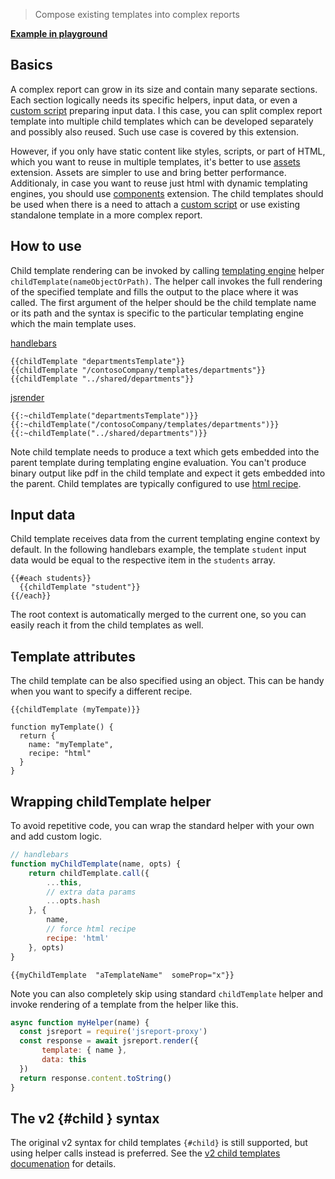 
> Compose existing templates into complex reports

**[Example in playground](https://playground.jsreport.net/w/admin/IkdKFoT9)**

## Basics

A complex report can grow in its size and contain many separate sections. Each section logically needs its specific helpers, input data, or even a [custom script](/learn/scripts) preparing input data. I this case, you can split complex report template into multiple child templates which can be developed separately and possibly also reused. Such use case is covered by this extension.

However, if you only have static content like styles, scripts, or part of HTML, which you want to reuse in multiple templates,  it's better to use [assets](https://jsreport.net/learn/assets) extension. Assets are simpler to use and bring better performance. Additionaly, in case you want to reuse just html with dynamic templating engines, you should use [components](/learn/components) extension. The child templates should be used when there is a need to attach a [custom script](/learn/scripts) or use existing standalone template in a more complex report.

## How to use

Child template rendering can be invoked by calling [templating engine](/learn/templating-engines) helper `childTemplate(nameObjectOrPath)`.
The helper call invokes the full rendering of the specified template and fills the output to the place where it was called.
The first argument of the helper should be the child template name or its path and the syntax is specific to the particular templating engine which the main template uses.

[handlebars](/learn/handlebars)
```
{{childTemplate "departmentsTemplate"}}
{{childTemplate "/contosoCompany/templates/departments"}}
{{childTemplate "../shared/departments"}}
```

[jsrender](/learn/jsrender)
```
{{:~childTemplate("departmentsTemplate")}}
{{:~childTemplate("/contosoCompany/templates/departments")}}
{{:~childTemplate("../shared/departments")}}
```

Note child template needs to produce a text which gets embedded into the parent template during templating engine evaluation.
You can't produce binary output like pdf in the child template and expect it gets embedded into the parent.
Child templates are typically configured to use [html recipe](/learn/html).

## Input data
Child template receives data from the current templating engine context by default.
In the following handlebars example, the template `student` input data would be equal to the respective item in the `students` array.
```
{{#each students}}
  {{childTemplate "student"}}
{{/each}}
```

The root context is automatically merged to the current one, so you can easily reach it from the child templates as well.

## Template attributes
The child template can be also specified using an object. This can be handy when you want to specify a different recipe.

```
{{childTemplate (myTempate)}}

function myTemplate() {
  return {
    name: "myTemplate",
    recipe: "html"
  }
}
```

## Wrapping childTemplate helper
To avoid repetitive code, you can wrap the standard helper with your own and add custom logic.

```js
// handlebars
function myChildTemplate(name, opts) {
    return childTemplate.call({
        ...this,
        // extra data params
		...opts.hash
    }, {
        name,
        // force html recipe
        recipe: 'html'
    }, opts)
}
```

```
{{myChildTemplate  "aTemplateName"  someProp="x"}}
```

Note you can also completely skip using standard `childTemplate` helper and invoke rendering of a template from the helper like this.
```js
async function myHelper(name) {
  const jsreport = require('jsreport-proxy')
  const response = await jsreport.render({  
       template: { name },
       data: this
  })
  return response.content.toString()
}
```

## The v2 {#child } syntax
The original v2 syntax for child templates `{#child}` is still supported, but using helper calls instead is preferred.
See the [v2 child templates documenation](/learn/2.11.0/child-templates) for details.
